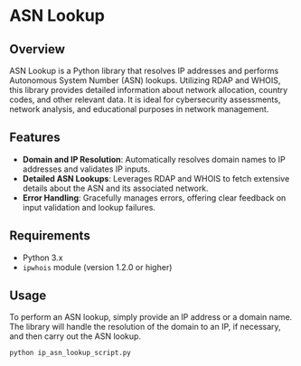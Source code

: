# ASN Lookup

## Overview
ASN Lookup is a Python library that resolves IP addresses and performs Autonomous System Number (ASN) lookups. Utilizing RDAP and WHOIS, this library provides detailed information about network allocation, country codes, and other relevant data. It is ideal for cybersecurity assessments, network analysis, and educational purposes in network management.

## Features
- **Domain and IP Resolution**: Automatically resolves domain names to IP addresses and validates IP inputs.
- **Detailed ASN Lookups**: Leverages RDAP and WHOIS to fetch extensive details about the ASN and its associated network.
- **Error Handling**: Gracefully manages errors, offering clear feedback on input validation and lookup failures.

## Requirements
- Python 3.x
- `ipwhois` module (version 1.2.0 or higher)

## Usage
To perform an ASN lookup, simply provide an IP address or a domain name. The library will handle the resolution of the domain to an IP, if necessary, and then carry out the ASN lookup.

```bash
python ip_asn_lookup_script.py
